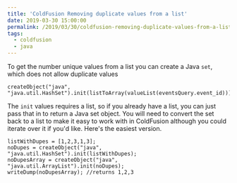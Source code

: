 ```yaml
---
title: 'ColdFusion Removing duplicate values from a list'
date: 2019-03-30 15:00:00
permalink: /2019/03/30/coldfusion-removing-duplicate-values-from-a-list-java/
tags:
  - coldfusion
  - java
---
```


To get the number unique values from a list you can create a Java `set`, which does not allow duplicate values

    createObject("java", "java.util.HashSet").init(listToArray(valueList(eventsQuery.event_id))).size();

The `init` values requires a list, so if you already have a list, you can just pass that in to return a Java set object. You will need to convert the set back to a list to make it easy to work with in ColdFusion although you could iterate over it if you'd like. Here's the easiest version.

    listWithDupes = [1,2,3,1,3];
    noDupes = createObject("java", "java.util.HashSet").init(listWithDupes);
    noDupesArray = createObject("java", "java.util.ArrayList").init(noDupes);
    writeDump(noDupesArray); //returns 1,2,3
